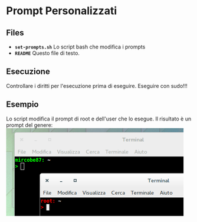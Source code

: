 # Prompt Personalizzati #

## Files ##
 - **`set-prompts.sh`** Lo script bash che modifica i prompts
 - **`README`** Questo file di testo.

## Esecuzione ##
 Controllare i diritti per l'esecuzione prima di eseguire. Eseguire con sudo!!!

## Esempio ##
 Lo script modifica il prompt di root e dell'user che lo esegue.
 Il risultato è un prompt del genere:
 !["di colore verde per l'user e di colore rosso per root. La work directory è di colore bianco."](./set-prompt.png "Anteprima")